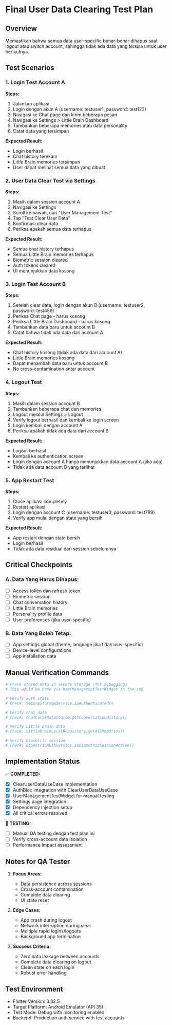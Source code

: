 # Final User Data Clearing Test Plan

## Overview
Memastikan bahwa semua data user-specific benar-benar dihapus saat logout atau switch account, sehingga tidak ada data yang tersisa untuk user berikutnya.

## Test Scenarios

### 1. Login Test Account A
**Steps:**
1. Jalankan aplikasi
2. Login dengan akun A (username: testuser1, password: test123)
3. Navigasi ke Chat page dan kirim beberapa pesan
4. Navigasi ke Settings > Little Brain Dashboard
5. Tambahkan beberapa memories atau data personality
6. Catat data yang tersimpan

**Expected Result:**
- Login berhasil
- Chat history terekam
- Little Brain memories tersimpan
- User dapat melihat semua data yang dibuat

### 2. User Data Clear Test via Settings
**Steps:**
1. Masih dalam session account A
2. Navigasi ke Settings
3. Scroll ke bawah, cari "User Management Test"
4. Tap "Test Clear User Data"
5. Konfirmasi clear data
6. Periksa apakah semua data terhapus

**Expected Result:**
- Semua chat history terhapus
- Semua Little Brain memories terhapus
- Biometric session cleared
- Auth tokens cleared
- UI menunjukkan data kosong

### 3. Login Test Account B
**Steps:**
1. Setelah clear data, login dengan akun B (username: testuser2, password: test456)
2. Periksa Chat page - harus kosong
3. Periksa Little Brain Dashboard - harus kosong
4. Tambahkan data baru untuk account B
5. Catat bahwa tidak ada data dari account A

**Expected Result:**
- Chat history kosong (tidak ada data dari account A)
- Little Brain memories kosong
- Dapat menambah data baru untuk account B
- No cross-contamination antar account

### 4. Logout Test
**Steps:**
1. Masih dalam session account B
2. Tambahkan beberapa chat dan memories
3. Logout melalui Settings > Logout
4. Verify logout berhasil dan kembali ke login screen
5. Login kembali dengan account A
6. Periksa apakah tidak ada data dari account B

**Expected Result:**
- Logout berhasil
- Kembali ke authentication screen
- Login dengan account A hanya menunjukkan data account A (jika ada)
- Tidak ada data account B yang terlihat

### 5. App Restart Test
**Steps:**
1. Close aplikasi completely
2. Restart aplikasi
3. Login dengan account C (username: testuser3, password: test789)
4. Verify app mulai dengan state yang bersih

**Expected Result:**
- App restart dengan state bersih
- Login berhasil
- Tidak ada data residual dari session sebelumnya

## Critical Checkpoints

### A. Data Yang Harus Dihapus:
- [ ] Access token dan refresh token
- [ ] Biometric session
- [ ] Chat conversation history
- [ ] Little Brain memories
- [ ] Personality profile data
- [ ] User preferences (jika user-specific)

### B. Data Yang Boleh Tetap:
- [ ] App settings global (theme, language jika tidak user-specific)
- [ ] Device-level configurations
- [ ] App installation data

## Manual Verification Commands

```bash
# Check stored data in secure storage (for debugging)
# This would be done via UserManagementTestWidget in the app

# Verify auth state
# Check: SecureStorageService.isAuthenticated()

# Verify chat data
# Check: ChatLocalDataSource.getConversationHistory()

# Verify Little Brain data  
# Check: LittleBrainLocalRepository.getAllMemories()

# Verify biometric session
# Check: BiometricAuthService.isBiometricSessionActive()
```

## Implementation Status

✅ **COMPLETED:**
- [x] ClearUserDataUseCase implementation
- [x] AuthBloc integration with ClearUserDataUseCase
- [x] UserManagementTestWidget for manual testing
- [x] Settings page integration
- [x] Dependency injection setup
- [x] All critical errors resolved

🔄 **TESTING:**
- [ ] Manual QA testing dengan test plan ini
- [ ] Verify cross-account data isolation
- [ ] Performance impact assessment

## Notes for QA Tester

1. **Focus Areas:**
   - Data persistence across sessions
   - Cross-account contamination
   - Complete data clearing
   - UI state reset

2. **Edge Cases:**
   - App crash during logout
   - Network interruption during clear
   - Multiple rapid logins/logouts
   - Background app termination

3. **Success Criteria:**
   - Zero data leakage between accounts
   - Complete data clearing on logout
   - Clean state on each login
   - Robust error handling

## Test Environment
- Flutter Version: 3.32.5
- Target Platform: Android Emulator (API 35)
- Test Mode: Debug with monitoring enabled
- Backend: Production auth service with test accounts
